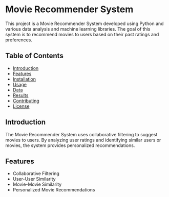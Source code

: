# Movie Recommender System

This project is a Movie Recommender System developed using Python and various data analysis and machine learning libraries. The goal of this system is to recommend movies to users based on their past ratings and preferences.

## Table of Contents

- [Introduction](#introduction)
- [Features](#features)
- [Installation](#installation)
- [Usage](#usage)
- [Data](#data)
- [Results](#results)
- [Contributing](#contributing)
- [License](#license)

## Introduction

The Movie Recommender System uses collaborative filtering to suggest movies to users. By analyzing user ratings and identifying similar users or movies, the system provides personalized recommendations.

## Features

- Collaborative Filtering
- User-User Similarity
- Movie-Movie Similarity
- Personalized Movie Recommendations

